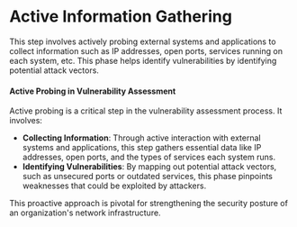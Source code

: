 # Active Information Gathering

This step involves actively probing external systems and applications to collect information such as IP addresses, open ports, services running on each system, etc. This phase helps identify vulnerabilities by identifying potential attack vectors.

#### Active Probing in Vulnerability Assessment

Active probing is a critical step in the vulnerability assessment process. It involves:

* **Collecting Information**: Through active interaction with external systems and applications, this step gathers essential data like IP addresses, open ports, and the types of services each system runs.
* **Identifying Vulnerabilities**: By mapping out potential attack vectors, such as unsecured ports or outdated services, this phase pinpoints weaknesses that could be exploited by attackers.

This proactive approach is pivotal for strengthening the security posture of an organization's network infrastructure.
